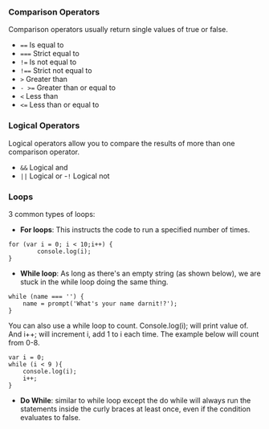 ### Comparison Operators

Comparison operators usually return single values of true or false.

- ```==``` Is equal to
- ```===``` Strict equal to 
- ```!=``` Is not equal to
- ```!==``` Strict not equal to
- ```>``` Greater than 
- ```- >=``` Greater than or equal to
- ```<``` Less than
- ```<=``` Less than or equal to 

### Logical Operators

Logical operators allow you to compare the results of more than one comparison operator. 

- ```&&``` Logical and
- ```||``` Logical or
-```!``` Logical not

### Loops

3 common types of loops:    

- **For loops**: This instructs the code to run a specified number of times.
```
for (var i = 0; i < 10;i++) {
        console.log(i);
}
```
 -    **While loop**: As long as there's an empty string (as shown below), we are stuck in the while loop doing the same thing. 

 ```
 while (name === '') {
     name = prompt('What's your name darnit!?');
 } 
 ```

 You can also use a while loop to count. Console.log(i); will print value of. And i++; will increment i, add 1 to i each time. The example below will count from 0-8. 

 ```
 var i = 0;
 while (i < 9 ){
     console.log(i);
     i++;
 }
 ```
 - **Do While**: similar to while loop except the do while will always run the statements inside the curly braces at least once, even if the condition evaluates to false. 